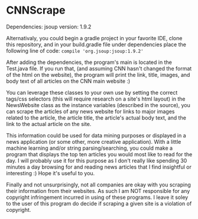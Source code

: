 # CNNScrape

Dependencies:
jsoup version: 1.9.2

Alternativaly, you could begin a gradle project in your favorite IDE, clone this repository, 
and in your build.gradle file under dependencies place the following line of code: 
`compile 'org.jsoup:jsoup:1.9.2'`

After adding the dependencies, the program's main is located in the Test.java file. If you run that, 
(and assuming CNN hasn't changed the format of the html on the website), the program will print 
the link, title, images, and body text of all articles on the CNN main website :)

You can leverage these classes to your own use by setting the correct tags/css selectors (this will require research 
on a site's html layout) in the NewsWebsite class as the instance 
variables (described in the source), you can scrape the
articles of any news website for links to major images related to the article, the article title, 
the article's actual body text, and the link to the actual article on the site. 

This information could be used for data mining purposes or displayed in a news application (or some other, 
more creative application). With a little machine learning and/or string parsing/searching, you could make a program 
that displays the top ten articles you would most like to read for the day. I will probably use it for this purpose as 
I don't really like spending 30 minutes a day browsing for and reading news articles that I find insightful 
or interesting :) Hope it's useful to you. 

Finally and not unsurprisingly, not all companies are okay with you scraping their information from their websites.
As such I am NOT responsible for any copyright infringement incurred in using of these programs. I leave it soley to 
the user of this program do decide if scraping a given site is a violation of copyright. 

